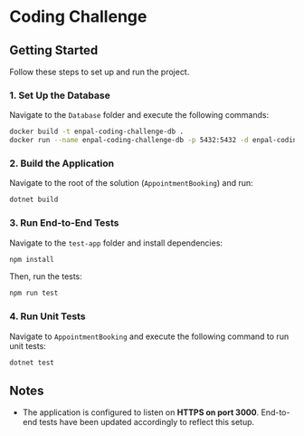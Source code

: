 # Coding Challenge

## Getting Started

Follow these steps to set up and run the project.

### 1. Set Up the Database

Navigate to the `Database` folder and execute the following commands:

```sh
docker build -t enpal-coding-challenge-db .
docker run --name enpal-coding-challenge-db -p 5432:5432 -d enpal-coding-challenge-db
```

### 2. Build the Application

Navigate to the root of the solution (`AppointmentBooking`) and run:

```sh
dotnet build
```

### 3. Run End-to-End Tests

Navigate to the `test-app` folder and install dependencies:

```sh
npm install
```

Then, run the tests:

```sh
npm run test
```

### 4. Run Unit Tests

Navigate to `AppointmentBooking` and execute the following command to run unit tests:

```sh
dotnet test
```

## Notes

- The application is configured to listen on **HTTPS on port 3000**. End-to-end tests have been updated accordingly to reflect this setup.
